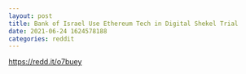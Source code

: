```yaml
--- 
layout: post 
title: Bank of Israel Use Ethereum Tech in Digital Shekel Trial 
date: 2021-06-24 1624578188 
categories: reddit 
--- 
```

https://redd.it/o7buey
